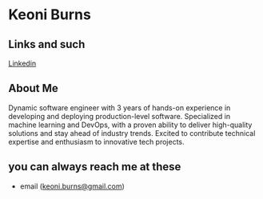<h1> 
  Keoni Burns
</h1>

## Links and such
[Linkedin](https://www.linkedin.com/in/keoniburns98)

## About Me
Dynamic software engineer with 3 years of hands-on experience in developing and deploying production-level software. Specialized
in machine learning and DevOps, with a proven ability to deliver high-quality solutions and stay ahead of industry trends. Excited to
contribute technical expertise and enthusiasm to innovative tech projects.

## you can always reach me at these
* email (keoni.burns@gmail.com)
